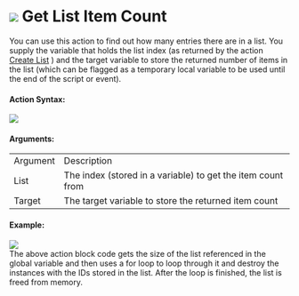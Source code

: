 #  ![](https://gms.magecorn.com/Manual/assets/Images/Scripting_Reference/Drag_And_Drop/Reference/Data_Structures/i_DS_Get_List_Item_Count.png) Get List Item Count

You can use this action to find out how many entries there are in a
list. You supply the variable that holds the list index (as returned by
the action [Create List](Create_List) ) and the target variable to
store the returned number of items in the list (which can be flagged as
a temporary local variable to be used until the end of the script or
event).

#### Action Syntax:

  
![](https://gms.magecorn.com/Manual/assets/Images/Scripting_Reference/Drag_And_Drop/Reference/Data_Structures/a_DS_Get_List_Item_Count.png)  

#### Arguments:

|          |                                                             |
|----------|-------------------------------------------------------------|
| Argument | Description                                                 |
| List     | The index (stored in a variable) to get the item count from |
| Target   | The target variable to store the returned item count        |

#### Example:

  
![](https://gms.magecorn.com/Manual/assets/Images/Scripting_Reference/Drag_And_Drop/Reference/Data_Structures/e_DS_Free_Data_Structure.png)  
The above action block code gets the size of the list referenced in the
global variable and then uses a for loop to loop through it and destroy
the instances with the IDs stored in the list. After the loop is
finished, the list is freed from memory.
